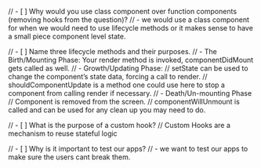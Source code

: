 // - [ ] Why would you use class component over function components (removing hooks from the question)?
// - we would use a class component for when we would need to use lifecycle methods or it makes sense to have a small piece component level state.


// - [ ] Name three lifecycle methods and their purposes.
// - The Birth/Mounting Phase: Your render method is invoked, componentDidMount gets called as well.
// - Growth/Updating Phase:
// setState can be used to change the component’s state data, forcing a call to render.
// shouldComponentUpdate is a method one could use here to stop a component from calling render if necessary.
// - Death/Un-mounting Phase
// Component is removed from the screen.
// componentWillUnmount is called and can be used for any clean up you may need to do.

// - [ ] What is the purpose of a custom hook?
// Custom Hooks are a mechanism to reuse stateful logic

// - [ ] Why is it important to test our apps?
// - we want to test our apps to make sure the users cant break them.
